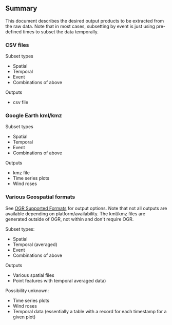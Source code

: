 <!--

 * Name:     table_design.md
 * Project:  RX Cadre Data Visualization
 * Purpose:  Table descriptions
 * Author:   Kyle Shannon <kyle@pobox.com>

This is free and unencumbered software released into the public domain.

Anyone is free to copy, modify, publish, use, compile, sell, or
distribute this software, either in source code form or as a compiled
binary, for any purpose, commercial or non-commercial, and by any
means.

In jurisdictions that recognize copyright laws, the author or authors
of this software dedicate any and all copyright interest in the
software to the public domain. We make this dedication for the benefit
of the public at large and to the detriment of our heirs and
successors. We intend this dedication to be an overt act of
relinquishment in perpetuity of all present and future rights to this
software under copyright law.

THE SOFTWARE IS PROVIDED "AS IS", WITHOUT WARRANTY OF ANY KIND,
EXPRESS OR IMPLIED, INCLUDING BUT NOT LIMITED TO THE WARRANTIES OF
MERCHANTABILITY, FITNESS FOR A PARTICULAR PURPOSE AND NONINFRINGEMENT.
IN NO EVENT SHALL THE AUTHORS BE LIABLE FOR ANY CLAIM, DAMAGES OR
OTHER LIABILITY, WHETHER IN AN ACTION OF CONTRACT, TORT OR OTHERWISE,
ARISING FROM, OUT OF OR IN CONNECTION WITH THE SOFTWARE OR THE USE OR
OTHER DEALINGS IN THE SOFTWARE.

For more information, please refer to <http://unlicense.org/>

-->

## Summary

This document describes the desired output products to be extracted from the
raw data.  Note that in most cases, subsetting by event is just using
pre-defined times to subset the data temporally.

### CSV files

Subset types
* Spatial
* Temporal
* Event
* Combinations of above

Outputs
* csv file

### Google Earth kml/kmz

Subset types
* Spatial
* Temporal
* Event
* Combinations of above

Outputs
* kmz file
* Time series plots
* Wind roses

### Various Geospatial formats

See [OGR Supported Formats](http://gdal.org/ogr/ogr_formats.html) for output 
options.  Note that not all outputs are available depending on
platform/availability.  The kml/kmz files are generated outside of OGR, not
within and don't require OGR.

Subset types:
* Spatial
* Temporal (averaged)
* Event
* Combinations of above

Outputs
* Various spatial files
* Point features with temporal averaged data)

Possibility unknown:
* Time series plots
* Wind roses
* Temporal data (essentially a table with a record for each timestamp for a
given plot)

